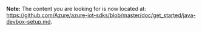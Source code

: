 **Note:** The content you are looking for is now located at: <https://github.com/Azure/azure-iot-sdks/blob/master/doc/get_started/java-devbox-setup.md>.